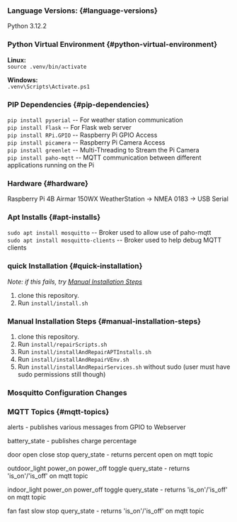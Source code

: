 ### Language Versions: {#language-versions}
Python 3.12.2

### Python Virtual Environment {#python-virtual-environment}
**Linux:**  
`source .venv/bin/activate`  

**Windows:**  
`.venv\Scripts\Activate.ps1`

### PIP Dependencies {#pip-dependencies}
`pip install pyserial` -- For weather station communication  
`pip install Flask` -- For Flask web server  
`pip install RPi.GPIO` -- Raspberry Pi GPIO Access  
`pip install picamera` -- Raspberry Pi Camera Access  
`pip install greenlet` -- Multi-Threading to Stream the Pi Camera  
`pip install paho-mqtt` -- MQTT communication between different applications running on the Pi

### Hardware {#hardware}
Raspberry Pi 4B
Airmar 150WX WeatherStation → NMEA 0183 → USB Serial

### Apt Installs {#apt-installs}
`sudo apt install mosquitto` -- Broker used to allow use of paho-mqtt  
`sudo apt install mosquitto-clients` -- Broker used to help debug MQTT clients

### quick Installation {#quick-installation}
*Note: if this fails, try [Manual Installation Steps](#manual-installation-steps)*  
1. clone this repository.
2. Run `install/install.sh`

### Manual Installation Steps {#manual-installation-steps}
1. clone this repository.
2. Run `install/repairScripts.sh`
3. Run `install/installAndRepairAPTInstalls.sh`
4. Run `install/installAndRepairVEnv.sh`
5. Run `install/installAndRepairServices.sh` without sudo (user must have sudo permissions still though)


### Mosquitto Configuration Changes


### MQTT Topics {#mqtt-topics}

alerts 
    - publishes various messages from GPIO to Webserver

battery_state
    - publishes charge percentage

door
    open
    close
    stop
    query_state - returns percent open on mqtt topic

outdoor_light
    power_on
    power_off
    toggle
    query_state - returns 'is_on'/'is_off' on mqtt topic

indoor_light
    power_on
    power_off
    toggle
    query_state - returns 'is_on'/'is_off' on mqtt topic

fan
    fast
    slow
    stop
    query_state - returns 'is_on'/'is_off' on mqtt topic


